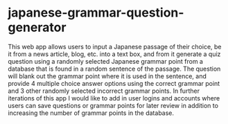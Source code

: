 # japanese-grammar-question-generator
This web app allows users to input a Japanese passage of their choice, be it from a news article, blog, etc. into a text box, and from it generate a quiz question using a randomly selected Japanese grammar point from a database that is found in a random sentence of the passage.
The question will blank out the grammar point where it is used in the sentence, and provide 4 multiple choice answer options using the correct grammar point and 3 other randomly selected incorrect grammar points. 
In further iterations of this app I would like to add in user logins and accounts where users can save questions or grammar points for later review in addition to increasing the number of grammar points in the database.